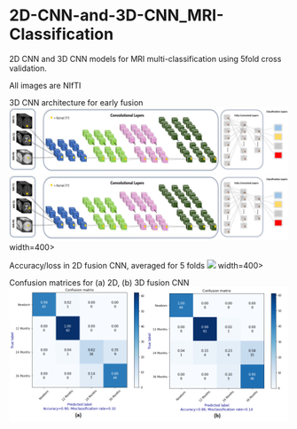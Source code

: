 # 2D-CNN-and-3D-CNN_MRI-Classification
 2D CNN and 3D CNN models for MRI multi-classification using 5fold cross validation.

All images are NIfTI

3D CNN architecture for early fusion
![](images/3D_fusion_model.jpg)
<img src="images/3D_fusion_model.jpg"> width=400>


Accuracy/loss in 2D fusion CNN, averaged for 5 folds
<img src="images/2Dfusion_plots.jpg"> width=400>


Confusion matrices for (a) 2D, (b) 3D fusion CNN
![](images/2D_3D_fusion_kfold.png)
